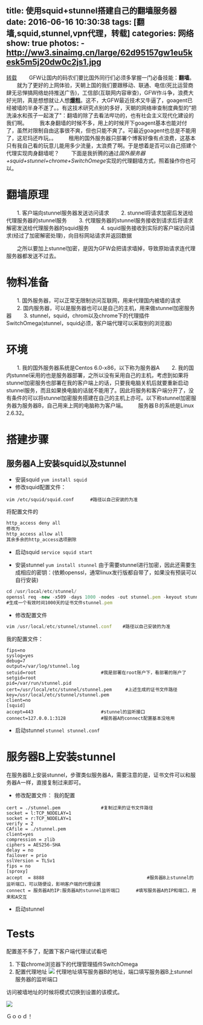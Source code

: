 title: 使用squid+stunnel搭建自己的翻墙服务器
date: 2016-06-16 10:30:38
tags: [翻墙,squid,stunnel,vpn代理，转载]
categories: 网络
show: true
photos:
	- http://ww3.sinaimg.cn/large/62d95157gw1eu5kesk5m5j20dw0c2js1.jpg
---
[转载](http://www.5941740.cn/2015/07/17/%E4%BD%BF%E7%94%A8squid-stunnel%E6%90%AD%E5%BB%BA%E8%87%AA%E5%B7%B1%E7%9A%84%E7%BF%BB%E5%A2%99%E6%9C%8D%E5%8A%A1%E5%99%A8/)
　　GFW让国内的码农们要比国外同行们必须多掌握一门必备技能：**翻墙**。
　　就为了更好的上网体验，天朝上国的我们要跟移动、联通、电信(死比运营商肆无忌惮搞网络劫持推送广告)，工信部(互联网内容审查)，GFW作斗争，浪费大好光阴，真是想想就让人想[**爆粗**](http://www.bilibili.com/video/av2550217)。这不，大GFW最近技术又牛逼了，goagent已经被墙的半身不遂了。。有这技术研究点别的多好，天朝的网络审查制度典型的"把洗澡水和孩子一起泼了"：翻墙的除了去看法哔功的，也有社会主义现代化建设的我们啊。
　　我本身翻墙的时候不多，用上的时候开下goagent基本也能对付了，虽然对限制自由这事很不爽，但也只能不爽了。可最近goagent也总是不能用了，这尼玛还咋玩。。
　　租用的国外服务器只部署个博客好像有点浪费，这基本只有我自己看的玩意儿能用多少流量，太浪费了啊。于是想着是否可以自己搭建个代理实现肉身翻墙呢？
　　下面是我折腾的通过*国外服务器+squid+stunnel+chrome+SwitchOmege*实现的代理翻墙方式，照着操作你也可以。

<!--more-->

# 翻墙原理
　　1. 客户端向stunnel服务器发送访问请求
　　2. stunnel将请求加密后发送给代理服务器的stunnel服务
　　3. 代理服务器的stunnel服务接收到请求后将请求解密发送给代理服务器的squid服务
　　4. squid服务接收到实际的客户端访问请求(经过了加密解密处理)，向目标网站请求并返回数据

　　之所以要加上stunnel加密，是因为GFW会把请求墙掉，导致原始请求连代理服务器都发送不过去。
# 物料准备
　　1. 国外服务器，可以正常无限制访问互联网，用来代理国内被墙的请求
　　2. 国内服务器，可以是服务器也可以是自己的主机，用来做stunnel加密服务器
　　3. stunnel，squid，chrom以及chrome下的代理插件SwitchOmega(stunnel，squid必须，客户端代理可以采取别的浏览器)
# 环境
　　1. 我的国外服务器系统是Centos 6.0-x86，以下称为服务器A
　　2. 我的国内stunnel采用的也是服务器部署，之所以没有采用自己的主机，考虑到如果将stunnel加密服务也部署在我的客户端上的话，只要我电脑关机后就要重新启动stunnel服务，而且如果换电脑的话就不能用了。因此将服务和客户端分开了，没有条件的可以将stunnel加密服务搭建在自己的主机上亦可。以下称stunnel加密服务器为服务器B，自己用来上网的电脑称为客户端。
　　服务器Ｂ的系统是Linux 2.6.32。
# 搭建步骤
## 服务器A上安装squid以及stunnel
- 安装squid
`yum install squid`
- 修改squid配置文件：

```plain
vim /etc/squid/squid.conf      #路径以自己安装的为准
```
将配置文件的
```js
http_access deny all
修改为
http_access allow all
其余多余的http_access选项删除
```
- 启动squid
`service squid start`

- 安装stunnel
`yum install stunnel`
由于需要stunnel进行加密，因此还需要生成相应的密钥：(依赖openssl，通常linux发行版都自带了，如果没有预装可以自行安装)
```js
cd /usr/local/etc/stunnel/
openssl req -new -x509 -days 1000 -nodes -out stunnel.pem -keyout stunnel.pem  
#生成一个有效时间1000天的证书文件stunnel.pem

```
- 修改配置文件
```js
vim /usr/local/etc/stunnel/stunnel.conf    #路径以自己安装的为准
```
我的配置文件：
```plain
fips=no
syslog=yes
debug=7
output=/var/log/stunnel.log
setuid=root                        #我是部署在root账户下，看部署的账户了 
setgid=root                          
pid=/var/run/stunnel.pid
cert=/usr/local/etc/stunnel/stunnel.pem     #上述生成的证书文件路径
key=/usr/local/etc/stunnel/stunnel.pem
client=no
[squid]
accept=443                         #stunnel的监听接口 
connect=127.0.0.1:3128             #服务器A的connect配置基本没啥用
```
- 启动stunnel
`stunnel stunnel.conf`
	
# 服务器B上安装stunnel
在服务器B上安装stunnel，步骤类似服务器A，需要注意的是，证书文件可以和服务器A一样，直接复制过来即可。
- 修改配置文件：
我的配置
```plain
cert = ./stunnel.pem               #复制过来的证书文件路径
socket = l:TCP_NODELAY=1
socket = r:TCP_NODELAY=1
verify = 2
CAfile = ./stunnel.pem
client=yes
compression = zlib
ciphers = AES256-SHA
delay = no
failover = prio
sslVersion = TLSv1
fips = no
[sproxy]
accept  = 8888                     					#服务器B上stunnel的监听端口，可以随便设，影响客户端的代理设置 
connect = 服务器A的IP:服务器A的stunnel监听端口      #填写服务器A的IP和端口，用来和A交互
```
- 启动stunnel

# Tests
配置差不多了，配置下客户端代理试试看吧
1. 下载chrome浏览器下的代理管理插件SwitchOmega
2. 配置代理地址
![](http://ww1.sinaimg.cn/large/62d95157gw1eu5s08oeo9j20o605jmy2.jpg)
代理地址填写服务器B的地址，端口填写服务器B上stunnel服务器的监听端口

访问被墙地址的时候将模式切换到设置的该模式。
	
![](http://ww1.sinaimg.cn/large/62d95157gw1eu5tgaewnxj20p508m76l.jpg)

Ｇｏｏｄ！
